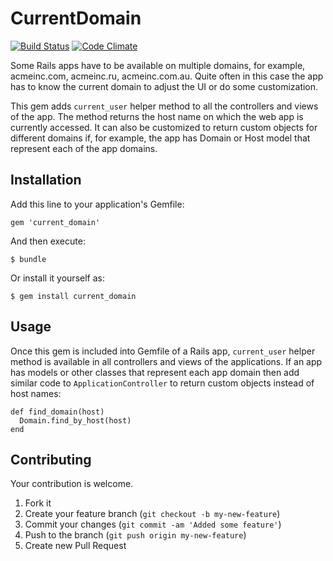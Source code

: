 # CurrentDomain

[![Build Status](https://travis-ci.org/andrewgr/current_domain.png)](https://travis-ci.org/andrewgr/current_domain)
[![Code Climate](https://codeclimate.com/github/andrewgr/current_domain/badges/gpa.svg)](https://codeclimate.com/github/andrewgr/current_domain)

Some Rails apps have to be available on multiple domains, for example, acmeinc.com, acmeinc.ru, acmeinc.com.au. Quite often in this case the app has to know the current domain to adjust the UI or do some customization.

This gem adds `current_user` helper method to all the controllers and views of the app. The method returns the host name on which the web app is currently accessed. It can also be customized to return custom objects for different domains if, for example, the app has Domain or Host model that represent each of the app domains.

## Installation

Add this line to your application's Gemfile:

    gem 'current_domain'

And then execute:

    $ bundle

Or install it yourself as:

    $ gem install current_domain

## Usage

Once this gem is included into Gemfile of a Rails app, `current_user` helper method is available in all controllers and views of the applications. If an app has models or other classes that represent each app domain then add similar code to `ApplicationController` to return custom objects instead of host names:

    def find_domain(host)
      Domain.find_by_host(host)
    end

## Contributing

Your contribution is welcome.

1. Fork it
2. Create your feature branch (`git checkout -b my-new-feature`)
3. Commit your changes (`git commit -am 'Added some feature'`)
4. Push to the branch (`git push origin my-new-feature`)
5. Create new Pull Request
